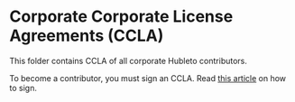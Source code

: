 # Corporate Corporate License Agreements (CCLA)

This folder contains CCLA of all corporate Hubleto contributors.

To become a contributor, you must sign an CCLA. Read [this article](https://developer.hubleto.com/licenses/contributor/corporate) on how to sign.